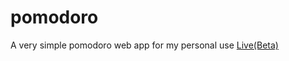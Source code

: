 # pomodoro
A very simple pomodoro web app for my personal use 
<a href="https://siduck76.github.io/pomodoro/">Live(Beta)</a>
<br>
<br>
 
